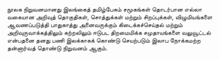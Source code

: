நூலக நிறுவனமானது இலங்கைத் தமிழ்பேசும் சமூகங்கள் தொடர்பான எல்லா வகையான அறிவுத் தொகுதிகள், சொத்துக்கள் மற்றும் சிறப்புக்கள், விழுமியங்களை ஆவணப்படுத்தி பாதுகாத்து அனைவருக்கும் கிடைக்கச்செய்தல் மற்றும் அறிவுருவாக்கத்திலும் கற்றலிலும் ஈடுபட திறமைமிக்க சமுதாயங்களை வலுவூட்டல் என்பதனை தனது பணி இலக்காகக் கொண்டு செயற்படும் இலாப நோக்கமற்ற தன்னார்வத் தொண்டு நிறுவனம் ஆகும். 
